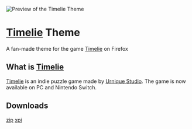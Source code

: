 ![Preview of the Timelie Theme](https://i.imgur.com/9vgld2l.png)

# [Timelie](https://timelie.urniquestudio.com/) Theme
A fan-made theme for the game [Timelie](https://timelie.urniquestudio.com/) on Firefox

## What is [Timelie](https://timelie.urniquestudio.com/)
[Timelie](https://timelie.urniquestudio.com/) is an indie puzzle game made by [Urnique Studio](https://urniquestudio.com/).
The game is now available on PC and Nintendo Switch.

## Downloads
[zip](https://github.com/CarrieForle/Timelie-Theme/releases/latest/download/Timelie.zip) [xpi](https://github.com/CarrieForle/Timelie-Theme/releases/latest/download/Timelie.xpi)
